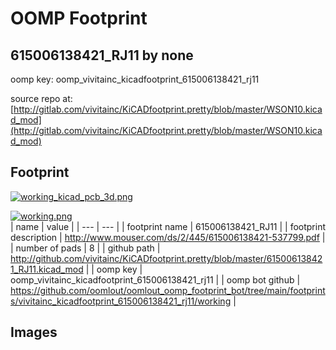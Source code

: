 # OOMP Footprint  
## 615006138421_RJ11  by none  
  
oomp key: oomp_vivitainc_kicadfootprint_615006138421_rj11  
  
source repo at: [http://gitlab.com/vivitainc/KiCADfootprint.pretty/blob/master/WSON10.kicad_mod](http://gitlab.com/vivitainc/KiCADfootprint.pretty/blob/master/WSON10.kicad_mod)  
## Footprint  
  
[![working_kicad_pcb_3d.png](working_kicad_pcb_3d_600.png)](working_kicad_pcb_3d.png)  
  
[![working.png](working_600.png)](working.png)  
| name | value | 
| --- | --- | 
| footprint name | 615006138421_RJ11 | 
| footprint description | http://www.mouser.com/ds/2/445/615006138421-537799.pdf | 
| number of pads | 8 | 
| github path | http://github.com/vivitainc/KiCADfootprint.pretty/blob/master/615006138421_RJ11.kicad_mod | 
| oomp key | oomp_vivitainc_kicadfootprint_615006138421_rj11 | 
| oomp bot github | https://github.com/oomlout/oomlout_oomp_footprint_bot/tree/main/footprints/vivitainc_kicadfootprint_615006138421_rj11/working | 
## Images  

